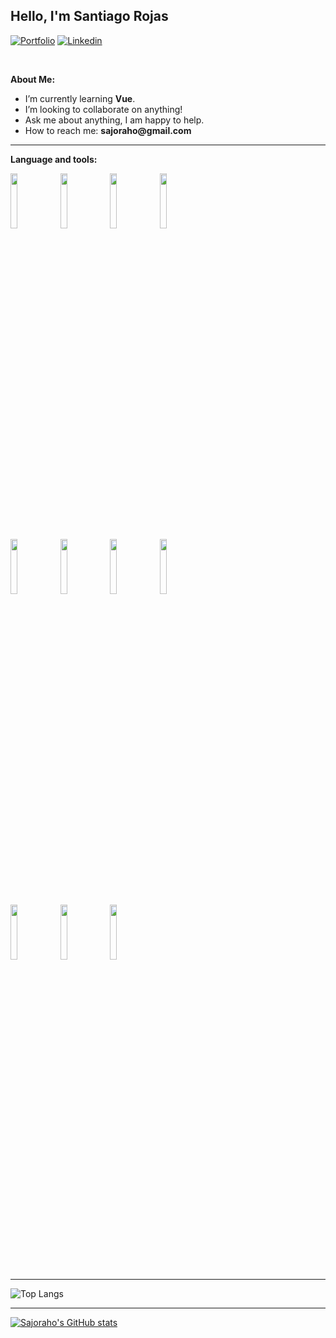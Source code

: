 ## Hello, I'm Santiago Rojas


[![Portfolio](https://img.shields.io/badge/-Portfolio-red?style=flat&logo=appveyor&logoColor=white)](https://sajoraho.io)
[![Linkedin](https://img.shields.io/badge/-LinkedIn-blue?style=flat&logo=Linkedin&logoColor=white)](https://www.linkedin.com/in/santiago-rojas-holguín-640b2a62/)

&nbsp;

**About Me:**

- I’m currently learning __Vue__.
- I’m looking to collaborate on anything!
- Ask me about anything, I am happy to help.
- How to reach me: __sajoraho@gmail.com__

---

**Language and tools:**


<p>
   <code><img width="15%" src="https://www.vectorlogo.zone/logos/python/python-ar21.svg"></code>
   <code><img width="15%" src="https://www.vectorlogo.zone/logos/djangoproject/djangoproject-ar21.svg"></code>
   <code><img width="15%" src="https://www.vectorlogo.zone/logos/java/java-ar21.svg"></code>
   <code><img width="15%" src="https://www.vectorlogo.zone/logos/springio/springio-ar21.svg"></code>
   <br />
   <code><img width="15%" src="https://www.vectorlogo.zone/logos/mysql/mysql-ar21.svg"></code>
   <code><img width="15%" src="https://www.vectorlogo.zone/logos/postgresql/postgresql-ar21.svg"></code>
   <code><img width="15%" src="https://www.vectorlogo.zone/logos/mongodb/mongodb-ar21.svg"></code>
   <code><img width="15%" src="https://www.vectorlogo.zone/logos/docker/docker-ar21.svg"></code>
   <br />
   <code><img width="15%" src="https://www.vectorlogo.zone/logos/javascript/javascript-ar21.svg"></code>
   <code><img width="15%" src="https://www.vectorlogo.zone/logos/vuejs/vuejs-ar21.svg"></code>
   <code><img width="15%" src="https://www.vectorlogo.zone/logos/git-scm/git-scm-ar21.svg"></code>
</p>

---

![Top Langs](https://github-readme-stats.vercel.app/api/top-langs/?username=Sajoraho&theme=tokyonight)

---

[![Sajoraho's GitHub stats](https://github-readme-stats.vercel.app/api?username=Sajoraho)](https://github.com/Sajoraho/github-readme-stats)


  
